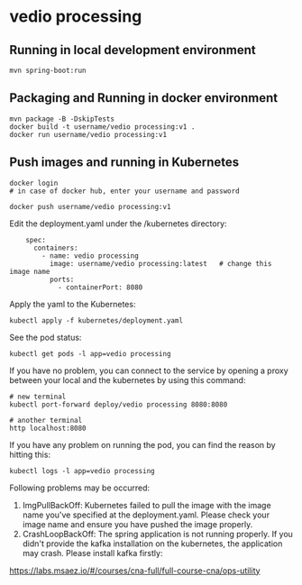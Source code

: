 # vedio processing

## Running in local development environment

```
mvn spring-boot:run
```

## Packaging and Running in docker environment

```
mvn package -B -DskipTests
docker build -t username/vedio processing:v1 .
docker run username/vedio processing:v1
```

## Push images and running in Kubernetes

```
docker login 
# in case of docker hub, enter your username and password

docker push username/vedio processing:v1
```

Edit the deployment.yaml under the /kubernetes directory:
```
    spec:
      containers:
        - name: vedio processing
          image: username/vedio processing:latest   # change this image name
          ports:
            - containerPort: 8080

```

Apply the yaml to the Kubernetes:
```
kubectl apply -f kubernetes/deployment.yaml
```

See the pod status:
```
kubectl get pods -l app=vedio processing
```

If you have no problem, you can connect to the service by opening a proxy between your local and the kubernetes by using this command:
```
# new terminal
kubectl port-forward deploy/vedio processing 8080:8080

# another terminal
http localhost:8080
```

If you have any problem on running the pod, you can find the reason by hitting this:
```
kubectl logs -l app=vedio processing
```

Following problems may be occurred:

1. ImgPullBackOff:  Kubernetes failed to pull the image with the image name you've specified at the deployment.yaml. Please check your image name and ensure you have pushed the image properly.
1. CrashLoopBackOff: The spring application is not running properly. If you didn't provide the kafka installation on the kubernetes, the application may crash. Please install kafka firstly:

https://labs.msaez.io/#/courses/cna-full/full-course-cna/ops-utility

